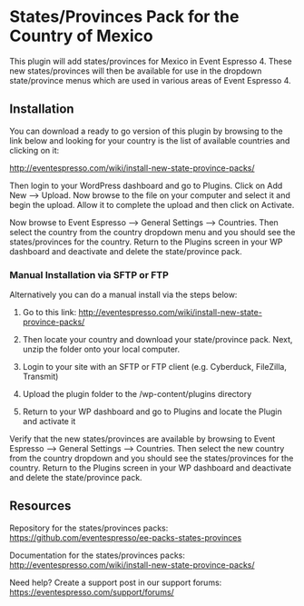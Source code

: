 # States/Provinces Pack for the Country of Mexico

This plugin will add states/provinces for Mexico in Event Espresso 4. These new states/provinces will then be available for use in the dropdown state/province menus which are used in various areas of Event Espresso 4.

## Installation

You can download a ready to go version of this plugin by browsing to the link below and looking for your country is the list of available countries and clicking on it:

http://eventespresso.com/wiki/install-new-state-province-packs/

Then login to your WordPress dashboard and go to Plugins. Click on Add New --> Upload. Now browse to the file on your computer and select it and begin the upload. Allow it to complete the upload and then click on Activate. 

Now browse to Event Espresso --> General Settings --> Countries. Then select the country from the country dropdown menu and you should see the states/provinces for the country. Return to the Plugins screen in your WP dashboard and deactivate and delete the state/province pack.

### Manual Installation via SFTP or FTP

Alternatively you can do a manual install via the steps below:

1. Go to this link: http://eventespresso.com/wiki/install-new-state-province-packs/

2. Then locate your country and download your state/province pack. Next, unzip the folder onto your local computer.

3. Login to your site with an SFTP or FTP client (e.g. Cyberduck, FileZilla, Transmit)

4. Upload the plugin folder to the /wp-content/plugins directory

5. Return to your WP dashboard and go to Plugins and locate the Plugin and activate it

Verify that the new states/provinces are available by browsing to Event Espresso --> General Settings --> Countries. Then select the new country from the country dropdown and you should see the states/provinces for the country. Return to the Plugins screen in your WP dashboard and deactivate and delete the state/province pack.

## Resources

Repository for the states/provinces packs: https://github.com/eventespresso/ee-packs-states-provinces

Documentation for the states/provinces packs: http://eventespresso.com/wiki/install-new-state-province-packs/

Need help? Create a support post in our support forums: https://eventespresso.com/support/forums/